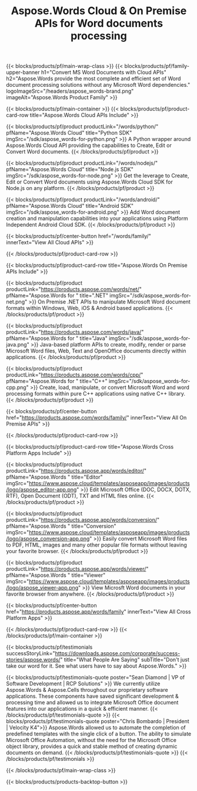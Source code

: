 ﻿---
title: Aspose.Words Cloud & On Premise APIs for Word documents processing 
description: Aspose.Words provide the most complete and efficient set of Word document processing solutions without any dependencies
weight: 130
url: /
---

{{< blocks/products/pf/main-wrap-class >}}
{{< blocks/products/pf/family-upper-banner h1="Convert MS Word Documents with Cloud APIs" h2="Aspose.Words provide the most complete and efficient set of Word document processing solutions without any Microsoft Word dependencies." logoImageSrc="/headers/aspose_words-brand.png" imageAlt="Aspose.Words Product Family" >}}

{{< blocks/products/pf/main-container >}}
{{< blocks/products/pf/product-card-row title="Aspose.Words Cloud APIs Include" >}}

{{< blocks/products/pf/product productLink="/words/python/" pfName="Aspose.Words Cloud" title="Python SDK" imgSrc="/sdk/aspose_words-for-python.png" >}}
A Python wrapper around Aspose.Words Cloud API providing the capabilities to Create, Edit or Convert Word documents.
{{< /blocks/products/pf/product >}}

{{< blocks/products/pf/product productLink="/words/nodejs/" pfName="Aspose.Words Cloud" title="Node.js SDK" imgSrc="/sdk/aspose_words-for-node.png" >}}
Get the leverage to Create, Edit or Convert Word documents using Aspose.Words Cloud SDK for Node.js on any platform.
{{< /blocks/products/pf/product >}}

{{< blocks/products/pf/product productLink="/words/android/" pfName="Aspose.Words Cloud" title="Android SDK" imgSrc="/sdk/aspose_words-for-android.png" >}}
Add Word document creation and manipulation capabilities into your applications using Platform Independent Android Cloud SDK.
{{< /blocks/products/pf/product >}}

{{< blocks/products/pf/center-button href="/words/family/" innerText="View All Cloud APIs" >}}

{{< /blocks/products/pf/product-card-row >}}

{{< blocks/products/pf/product-card-row title="Aspose.Words On Premise APIs Include" >}}

{{< blocks/products/pf/product productLink="https://products.aspose.com/words/net/" pfName="Aspose.Words for " title=".NET" imgSrc="/sdk/aspose_words-for-net.png" >}}
On Premise .NET APIs to manipulate Microsoft Word document formats within Windows, Web, iOS & Android based applications.
{{< /blocks/products/pf/product >}}

{{< blocks/products/pf/product productLink="https://products.aspose.com/words/java/" pfName="Aspose.Words for " title="Java" imgSrc="/sdk/aspose_words-for-java.png" >}}
Java-based platform APIs to create, modify, render or parse Microsoft Word files, Web, Text and OpenOffice documents directly within applications.
{{< /blocks/products/pf/product >}}

{{< blocks/products/pf/product productLink="https://products.aspose.com/words/cpp/" pfName="Aspose.Words for " title="C++" imgSrc="/sdk/aspose_words-for-cpp.png" >}}
Create, load, manipulate, or convert Microsoft Word and word processing formats within pure C++ applications using native C++ library.
{{< /blocks/products/pf/product >}}

{{< blocks/products/pf/center-button href="https://products.aspose.com/words/family/" innerText="View All On Premise APIs" >}}

{{< /blocks/products/pf/product-card-row >}}

{{< blocks/products/pf/product-card-row title="Aspose.Words Cross Platform Apps Include" >}}

{{< blocks/products/pf/product productLink="https://products.aspose.app/words/editor/" pfName="Aspose.Words " title="Editor" imgSrc="https://www.aspose.cloud/templates/asposeapp/images/products/logo/aspose_editor-app.png" >}}
Edit Microsoft Office (DOC, DOCX, DOTX, RTF), Open Document (ODT), TXT and HTML files online.
{{< /blocks/products/pf/product >}}

{{< blocks/products/pf/product productLink="https://products.aspose.app/words/conversion/" pfName="Aspose.Words " title="Conversion" imgSrc="https://www.aspose.cloud/templates/asposeapp/images/products/logo/aspose_conversion-app.png" >}}
Easily convert Microsoft Word files to PDF, HTML, images and many other popular file formats without leaving your favorite browser.
{{< /blocks/products/pf/product >}}

{{< blocks/products/pf/product productLink="https://products.aspose.app/words/viewer/" pfName="Aspose.Words " title="Viewer" imgSrc="https://www.aspose.cloud/templates/asposeapp/images/products/logo/aspose_viewer-app.png" >}}
View Microsft Word documents in your favorite browser from anywhere.
{{< /blocks/products/pf/product >}}

{{< blocks/products/pf/center-button href="https://products.aspose.app/words/family" innerText="View All Cross Platform Apps" >}}

{{< /blocks/products/pf/product-card-row >}}
{{< /blocks/products/pf/main-container >}}

{{< blocks/products/pf/testimonials successStoryLink="https://downloads.aspose.com/corporate/success-stories/aspose.words/" title="What People Are Saying" subTitle="Don't just take our word for it. See what users have to say about Aspose.Words." >}}

{{< blocks/products/pf/testimonials-quote poster="Sean Diamond | VP of Software Development | RCP Solutions" >}}
We currently utilize Aspose.Words & Aspose.Cells throughout our proprietary software applications. These components have saved significant development & processing time and allowed us to integrate Microsoft Office document features into our applications in a quick & efficient manner.
{{< /blocks/products/pf/testimonials-quote >}}
{{< blocks/products/pf/testimonials-quote poster="Chris Bombardo | President | Velocity K4">}}
Aspose.Words allowed us to automate the completion of predefined templates with the single click of a button. The ability to simulate Microsoft Office Automation, without the need for the Microsoft Office object library, provides a quick and stable method of creating dynamic documents on demand.
{{< /blocks/products/pf/testimonials-quote >}}
{{< /blocks/products/pf/testimonials >}}

{{< /blocks/products/pf/main-wrap-class >}}

{{< blocks/products/products-backtop-button >}}
